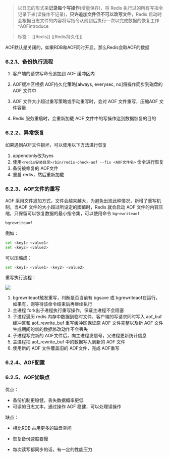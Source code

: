 > 以日志的形式来**记录每个写操作**(增量保存)，将 Redis 执行过的所有写指令记录下来(读操作不记录)，**只许追加文件但不可以改写文件**，Redis 启动时会根据日志文件的内容将写指令从前到后执行—次以完成数据的恢复工作 ^AOFintroduce

> 标签： [[Redis]] [[Redis持久化]]

AOF默认是关闭的，如果RDB和AOF同时开启，那么Redis会取AOF的数据

### 6.2.1、备份执行流程

1.  客户端的请求写命令追加到 AOF 缓冲区内
    
2.  AOF缓冲区根据 AOF持久化策略[always, everysec, no]将操作同步到磁盘的AOF 文件中
    
3.  AOF 文件大小超过重写策略或手动重写时，会对 AOF 文件重写，压缩AOF 文件容量
    
4.  Redis 服务重启时，会重新加载 AOF 文件中的写操作达到数据恢复的目的
    

### 6.2.2、异常恢复

如果遇到AOF文件损坏，可以使用以下方法进行恢复

1.  appendonly改为yes
2.  使用`<redis安装目录>/bin/redis-check-aof --fix <AOF文件名>` 命令进行恢复
3.  备份被修复的 AOF文件
4.  重启 redis，然后重新加载

### 6.2.3、AOF文件的重写

AOF 采用文件追加方式，文件会越来越大，为避免出现此种情况，新增了重写机制，当AOF 文件的大小超过所设定的國值时，Redis 就会启动 AOF 文件的内容压缩，只保留可以恢复数据的最小指令集，可以使用命令 `bgrewriteaof`

```Bash
bgrewriteaof
```

例如：

```Bash
set <key1> <value1>
set <key2> <value2>
```

可以压缩成：

```Bash
set <key1> <value1> <key2> <value2>
```

重写执行流程：

![](https://secure2.wostatic.cn/static/3JDHf8isKwiuZ9nfURYEGq/image.png?auth_key=1681003166-xB2jYaWrWZ1xMSR15isf4x-0-3d89617324fb15de5c463e6cff0f7438)

1.  bgrewriteaof触发重写，判断是否当前有 bgsave 或 bgrewriteaof在运行，如果有，则等待该命令结束后再继续执行
2.  主进程 fork出子进程执行重写操作，保证主进程不会阻塞
3.  子进程遍历 redis 内存中数据到临时文件，客户端的写请求同时写入 aof_buf 缓冲区和 aof_rewrite_buf 重写缓冲区保证原 AOF 文件完整以及新 AOF 文件生成期间的新的数据修改动作不会丢失
4.  子进程写完新的 AOF文件后，向主进程发信号，父进程更新统计信息
5.  主进程把 aof_rewrite_buf 中的数据写入到新的 AOF 文件
6.  使用新的 AOF 文件覆盖旧的 AOF文件，完成 AOF重写

### 6.2.4、AOF配置

### 6.2.5、AOF优缺点

优点：

-   备份机制更稳健，丢失数据概率更低
-   可读的日志文本，通过操作 AOF 稳健，可以处理误操作

缺点：

-   相比RDB 占用更多的磁盘空间
    
-   恢复备份速度要慢
    
-   每次读写都同步的话，有一定的性能压力